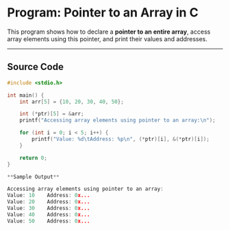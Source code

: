#  Program: Pointer to an Array in C

This program shows how to declare a **pointer to an entire array**, access array elements using this pointer, and print their values and addresses.

---

##  Source Code

```c
#include <stdio.h>

int main() {
    int arr[5] = {10, 20, 30, 40, 50};

    int (*ptr)[5] = &arr;  
    printf("Accessing array elements using pointer to an array:\n");

    for (int i = 0; i < 5; i++) {
        printf("Value: %d\tAddress: %p\n", (*ptr)[i], &(*ptr)[i]);
    }

    return 0;
}

**Sample Output**

Accessing array elements using pointer to an array:
Value: 10    Address: 0x...
Value: 20    Address: 0x...
Value: 30    Address: 0x...
Value: 40    Address: 0x...
Value: 50    Address: 0x...
